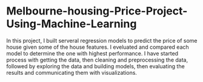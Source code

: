 # Melbourne-housing-Price-Project-Using-Machine-Learning
In this project, I built serveral regression models to predict the price of some house given some of the house features. I eveluated and compared each model to determine the one with highest performance. I have started process with getting the data, then cleaning and preprocessing the data, followed by exploring the data and building models, then evaluating the results and communicating them with visualizations.
